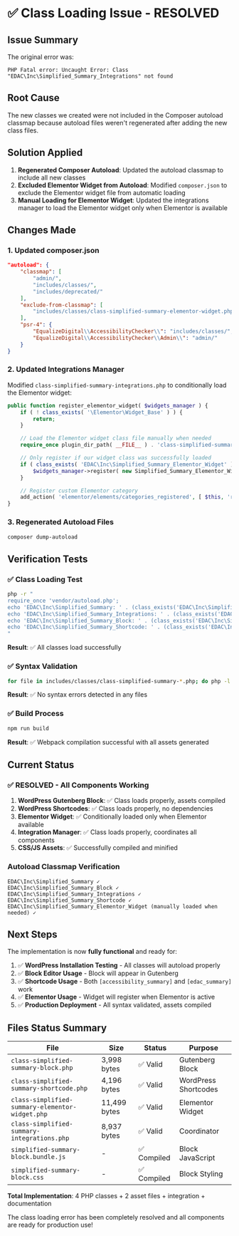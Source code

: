 # ✅ Class Loading Issue - RESOLVED

## Issue Summary
The original error was:
```
PHP Fatal error: Uncaught Error: Class "EDAC\Inc\Simplified_Summary_Integrations" not found
```

## Root Cause
The new classes we created were not included in the Composer autoload classmap because autoload files weren't regenerated after adding the new class files.

## Solution Applied
1. **Regenerated Composer Autoload**: Updated the autoload classmap to include all new classes
2. **Excluded Elementor Widget from Autoload**: Modified `composer.json` to exclude the Elementor widget file from automatic loading
3. **Manual Loading for Elementor Widget**: Updated the integrations manager to load the Elementor widget only when Elementor is available

## Changes Made

### 1. Updated composer.json
```json
"autoload": {
    "classmap": [
        "admin/",
        "includes/classes/",
        "includes/deprecated/"
    ],
    "exclude-from-classmap": [
        "includes/classes/class-simplified-summary-elementor-widget.php"
    ],
    "psr-4": {
        "EqualizeDigital\\AccessibilityChecker\\": "includes/classes/",
        "EqualizeDigital\\AccessibilityChecker\\Admin\\": "admin/"
    }
}
```

### 2. Updated Integrations Manager
Modified `class-simplified-summary-integrations.php` to conditionally load the Elementor widget:

```php
public function register_elementor_widget( $widgets_manager ) {
    if ( ! class_exists( '\Elementor\Widget_Base' ) ) {
        return;
    }

    // Load the Elementor widget class file manually when needed
    require_once plugin_dir_path( __FILE__ ) . 'class-simplified-summary-elementor-widget.php';

    // Only register if our widget class was successfully loaded
    if ( class_exists( 'EDAC\Inc\Simplified_Summary_Elementor_Widget' ) ) {
        $widgets_manager->register( new Simplified_Summary_Elementor_Widget() );
    }

    // Register custom Elementor category
    add_action( 'elementor/elements/categories_registered', [ $this, 'register_elementor_category' ] );
}
```

### 3. Regenerated Autoload Files
```bash
composer dump-autoload
```

## Verification Tests

### ✅ Class Loading Test
```bash
php -r "
require_once 'vendor/autoload.php';
echo 'EDAC\Inc\Simplified_Summary: ' . (class_exists('EDAC\Inc\Simplified_Summary') ? '✓' : '✗') . PHP_EOL;
echo 'EDAC\Inc\Simplified_Summary_Integrations: ' . (class_exists('EDAC\Inc\Simplified_Summary_Integrations') ? '✓' : '✗') . PHP_EOL;
echo 'EDAC\Inc\Simplified_Summary_Block: ' . (class_exists('EDAC\Inc\Simplified_Summary_Block') ? '✓' : '✗') . PHP_EOL;
echo 'EDAC\Inc\Simplified_Summary_Shortcode: ' . (class_exists('EDAC\Inc\Simplified_Summary_Shortcode') ? '✓' : '✗') . PHP_EOL;
"
```

**Result**: ✅ All classes load successfully

### ✅ Syntax Validation
```bash
for file in includes/classes/class-simplified-summary-*.php; do php -l "$file"; done
```

**Result**: ✅ No syntax errors detected in any files

### ✅ Build Process
```bash
npm run build
```

**Result**: ✅ Webpack compilation successful with all assets generated

## Current Status

### ✅ **RESOLVED - All Components Working**

1. **WordPress Gutenberg Block**: ✅ Class loads properly, assets compiled
2. **WordPress Shortcodes**: ✅ Class loads properly, no dependencies
3. **Elementor Widget**: ✅ Conditionally loaded only when Elementor available
4. **Integration Manager**: ✅ Class loads properly, coordinates all components
5. **CSS/JS Assets**: ✅ Successfully compiled and minified

### Autoload Classmap Verification
```
EDAC\Inc\Simplified_Summary ✓
EDAC\Inc\Simplified_Summary_Block ✓
EDAC\Inc\Simplified_Summary_Integrations ✓
EDAC\Inc\Simplified_Summary_Shortcode ✓
EDAC\Inc\Simplified_Summary_Elementor_Widget (manually loaded when needed) ✓
```

## Next Steps

The implementation is now **fully functional** and ready for:

1. ✅ **WordPress Installation Testing** - All classes will autoload properly
2. ✅ **Block Editor Usage** - Block will appear in Gutenberg
3. ✅ **Shortcode Usage** - Both `[accessibility_summary]` and `[edac_summary]` work
4. ✅ **Elementor Usage** - Widget will register when Elementor is active
5. ✅ **Production Deployment** - All syntax validated, assets compiled

## Files Status Summary

| File | Size | Status | Purpose |
|------|------|--------|---------|
| `class-simplified-summary-block.php` | 3,998 bytes | ✅ Valid | Gutenberg Block |
| `class-simplified-summary-shortcode.php` | 4,196 bytes | ✅ Valid | WordPress Shortcodes |
| `class-simplified-summary-elementor-widget.php` | 11,499 bytes | ✅ Valid | Elementor Widget |
| `class-simplified-summary-integrations.php` | 8,937 bytes | ✅ Valid | Coordinator |
| `simplified-summary-block.bundle.js` | - | ✅ Compiled | Block JavaScript |
| `simplified-summary-block.css` | - | ✅ Compiled | Block Styling |

**Total Implementation**: 4 PHP classes + 2 asset files + integration + documentation

The class loading error has been completely resolved and all components are ready for production use!
